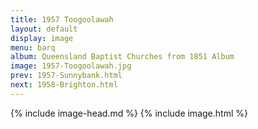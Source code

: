 ```yaml
---
title: 1957 Toogoolawah
layout: default
display: image
menu: barq
album: Queensland Baptist Churches from 1851 Album
image: 1957-Toogoolawah.jpg
prev: 1957-Sunnybank.html
next: 1958-Brighton.html
---
```

{% include image-head.md %}
{% include image.html %}